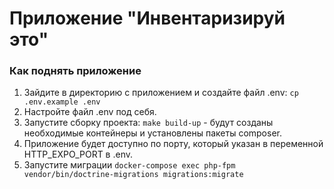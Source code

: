 # Приложение "Инвентаризируй это"

### Как поднять приложение
1. Зайдите в директорию с приложением и создайте файл .env: ```cp .env.example .env```
2. Настройте файл .env под себя.
3. Запустите сборку проекта: ```make build-up``` - будут созданы необходимые контейнеры и установлены пакеты composer.
4. Приложение будет доступно по порту, который указан в переменной HTTP_EXPO_PORT в .env.
5. Запустите миграции ```docker-compose exec php-fpm vendor/bin/doctrine-migrations migrations:migrate```
